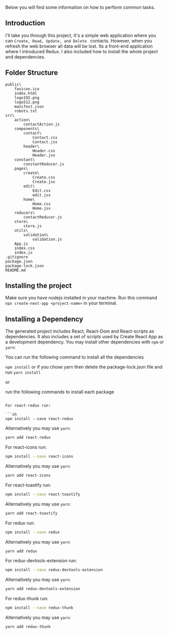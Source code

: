 Below you will find some information on how to perform common tasks.


## Introduction


I'll take you through this project, It's a simple web application where you can ```Create, Read, Update, and Delete ``` contacts. However, when you refresh the web browser all data will be lost. Its a front-end application where I introduced Redux. I also included how to install the whole project and dependencies.

## Folder Structure 

``` 
public\
    favicon.ico
    index.html
    logo192.png
    logo512.png
    manifest.json
    robots.txt
src\
    action\
        contactAction.js
    components\
        contact\
            Contact.css
            Contact.jsx
        header\
            Header.css
            Header.jsx
    constant\
        constantReducer.js
    pages\
        create\
            Create.css
            Create.jsx
        edit\
            Edit.css
            edit.jsx
        home\
            Home.css
            Home.jsx
    reducers\
        contactReducer.js
    store\
        store.js
    utils\
        validation\
            validation.js
    App.js
    index.css
    index.js
.gitignore
package.json
package-lock.json
README.md
```

## Installing the project

Make sure you have nodejs installed in your machine. Run this command `npx create-next-app <project-name>` in your terminal.

## Installing a Dependency

The generated project includes React, React-Dom and React-scripts as dependencies. It also includes a set of scripts used by Create React App as a development dependency. You may install other dependencies with `npm` or `yarn`:

You can run the following command to install all the dependencies

`npm install` or if you chose yarn then delete the package-lock.json file and run `yarn install`

or 

run the following commands to install each package

```

For react-redux run:

```sh
npm install --save react-redux
```

Alternatively you may use `yarn`:

```sh
yarn add react-redux
```

For react-icons run:

```sh
npm install --save react-icons
```

Alternatively you may use `yarn`:

```sh
yarn add react-icons
```

For react-toastify run:

```sh
npm install --save react-toastify
```

Alternatively you may use `yarn`:

```sh
yarn add react-toastify
```

For redux run:

```sh
npm install --save redux
```

Alternatively you may use `yarn`:

```sh
yarn add redux
```

For redux-devtools-extension run:

```sh
npm install --save redux-devtools-extension
```

Alternatively you may use `yarn`:

```sh
yarn add redux-devtools-extension
```

For redux-thunk run:

```sh
npm install --save redux-thunk
```

Alternatively you may use `yarn`:

```sh
yarn add redux-thunk
```